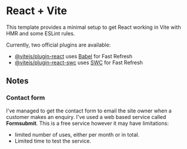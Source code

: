 # React + Vite

This template provides a minimal setup to get React working in Vite with HMR and some ESLint rules.

Currently, two official plugins are available:

- [@vitejs/plugin-react](https://github.com/vitejs/vite-plugin-react/blob/main/packages/plugin-react/README.md) uses [Babel](https://babeljs.io/) for Fast Refresh
- [@vitejs/plugin-react-swc](https://github.com/vitejs/vite-plugin-react-swc) uses [SWC](https://swc.rs/) for Fast Refresh


## Notes

### Contact form

I've managed to get the contact form to email the site owner when a customer makes an enquiry. I've used a web based service called **Formsubmit**. This is a free service however it may have limitations:

* limited number of uses, either per month or in total.
* Limited time to test the service.
